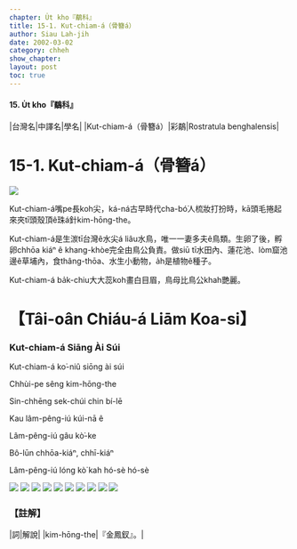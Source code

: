 ```yaml
---
chapter: U̍t kho『鷸科』
title: 15-1. Kut-chiam-á（骨簪á）
author: Siau Lah-jih
date: 2002-03-02
category: chheh
show_chapter: 
layout: post
toc: true
---
```


#### 15. U̍t kho『鷸科』


|台灣名|中譯名|學名|
|Kut-chiam-á（骨簪á）|彩鷸|Rostratula benghalensis|


# 15-1. Kut-chiam-á（骨簪á）


![](../too5/15/15-1-1.Kut-chiam-á.jpg)


Kut-chiam-á嘴pe長koh尖，ká-ná古早時代cha-bó͘人梳妝打扮時，kā頭毛捲起來夾tī頭殼頂ê珠á針kim-hōng-the。

Kut-chiam-á是生湠tī台灣ê水尖á liâu水鳥，唯一一妻多夫ê鳥類。生卵了後，孵卵chhōa kiáⁿ ê khang-khòe完全由鳥公負責。做siū tī水田內、蓮花池、lòm窟池邊ê草埔內，食thâng-thōa、水生小動物，a̍h是植物ê種子。

Kut-chiam-á ba̍k-chiu大大蕊koh畫白目眉，鳥母比鳥公khah艷麗。


# 【Tâi-oân Chiáu-á Liām Koa-si】

### **Kut-chiam-á Siāng Ài Súi**

Kut-chiam-á ko͘-niû siōng ài súi 

Chhùi-pe sêng kim-hōng-the

Sin-chhēng sek-chúi chin bí-lē

Kau lâm-pêng-iú kúi-nā ê

Lâm-pêng-iú gâu kò͘-ke

Bô-lūn chhōa-kiáⁿ, chhī-kiáⁿ

Lâm-pêng-iú lóng kò͘ kah hó-sè hó-sè



![](../too5/15/15-1-6.Kut-chiam-á.jpg)
![](../too5/15/15-1-4.Kut-chiam-á.jpg)
![](../too5/15/15-1-5.Kut-chiam-á.jpg)
![](../too5/15/15-1-7.Kut-chiam-á.jpg)
![](../too5/15/15-1-3.Kut-chiam-á.jpg)
![](../too5/15/15-1-8.Kut-chiam-á.jpg)
![](../too5/15/15-1-9.Kut-chiam-á.jpg)
![](../too5/15/15-1-2.Kut-chiam-á.jpg)
![](../too5/15/15-1-10.Kut-chiam-á.jpg)
![](../too5/15/15-1-11.Kut-chiam-á.jpg)



### 【註解】

|詞|解說|
|kim-hōng-the|『金鳳釵』。|

